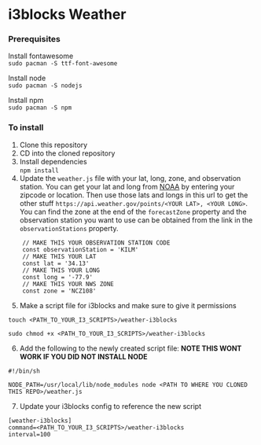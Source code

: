 # i3blocks Weather

### Prerequisites
Install fontawesome \
```sudo pacman -S ttf-font-awesome```

Install node \
```sudo pacman -S nodejs```

Install npm \
```sudo pacman -S npm```


### To install
1. Clone this repository
2. CD into the cloned repository
3. Install dependencies \
```npm install```
4. Update the ```weather.js``` file with your lat, long, zone, and observation station. You can get your lat and long from [NOAA]('https://www.noaa.gov') by entering your zipcode or location.  Then use those lats and longs in this url to get the other stuff `https://api.weather.gov/points/<YOUR LAT>, <YOUR LONG>`.  You can find the zone at the end of the ```forecastZone``` property and the observation station you want to use can be obtained from the link in the ```observationStations``` property.
```
    // MAKE THIS YOUR OBSERVATION STATION CODE
    const observationStation = 'KILM'
    // MAKE THIS YOUR LAT
    const lat = '34.13'
    // MAKE THIS YOUR LONG
    const long = '-77.9'
    // MAKE THIS YOUR NWS ZONE
    const zone = 'NCZ108'
```

5. Make a script file for i3blocks and make sure to give it permissions
```
touch <PATH_TO_YOUR_I3_SCRIPTS>/weather-i3blocks
```
```
sudo chmod +x <PATH_TO_YOUR_I3_SCRIPTS>/weather-i3blocks 
```
6. Add the following to the newly created script file: <strong>NOTE THIS WONT WORK IF YOU DID NOT INSTALL NODE</strong>
```
#!/bin/sh

NODE_PATH=/usr/local/lib/node_modules node <PATH TO WHERE YOU CLONED THIS REPO>/weather.js

```
7. Update your i3blocks config to reference the new script
```
[weather-i3blocks]
command=<PATH_TO_YOUR_I3_SCRIPTS>/weather-i3blocks
interval=100
```